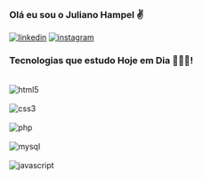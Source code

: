 ### Olá eu sou o Juliano Hampel ✌️

[![linkedin](https://img.shields.io/badge/LinkedIn-0077B5?style=for-the-badge&logo=linkedin&logoColor=white)](https://www.linkedin.com/in/juliano-hampel-a03917168)
[![instagram](https://img.shields.io/badge/Instagram-E4405F?style=for-the-badge&logo=instagram&logoColor=white)](https://www.instagram.com/julianohampel/)



### Tecnologias que estudo Hoje em Dia 👨🏻‍💻!
  
<div style="display inline_block"><br/><img align="center" alt="html5" src= "https://img.shields.io/badge/HTML5-E34F26?style=for-the-badge&logo=html5&logoColor=white"/>
<div/><div style="display inline_block"><br/><img align="center" alt="css3" src= "https://img.shields.io/badge/CSS3-1572B6?style=for-the-badge&logo=css3&logoColor=white"/>
<div/><div style="display inline_block"><br/><img align="center" alt="php" src= "https://img.shields.io/badge/PHP-777BB4?style=for-the-badge&logo=php&logoColor=white"/>
<div/><div style="display inline_block"><br/><img align="center" alt="mysql" src= "https://img.shields.io/badge/MySQL-00000F?style=for-the-badge&logo=mysql&logoColor=white"/>
<div/><div style="display inline_block"><br/><img align="center" alt="javascript" src= "https://img.shields.io/badge/JavaScript-F7DF1E?style=for-the-badge&logo=javascript&logoColor=black"/>
<div/>
